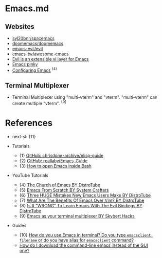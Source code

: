 # Emacs.md

## Websites

* [syl20bnr/spacemacs](https://github.com/syl20bnr/spacemacs)
* [doomemacs/doomemacs](https://github.com/doomemacs/doomemacs)
* [emacs-evil/evil](https://github.com/emacs-evil/evil)
* [emacs-tw/awesome-emacs](https://github.com/emacs-tw/awesome-emacs)
* [Evil is an extensible vi layer for Emacs](https://www.emacswiki.org/emacs/Evil)
* [Emacs pinky](https://en.wikipedia.org/wiki/Emacs#Emacs_pinky)
* [Configuring Emacs](https://gitlab.com/dwt1/configuring-emacs) <sup>{4}</sup>

## Terminal Multiplexer

* Terminal Multiplexer using "multi-vterm" and "vterm". "multi-vterm" can create multiple "vterm". <sup>{9}</sup>

# References

* next-sl: {11}

* Tutorials
  * {1} [GitHub: chrisdone-archive/elisp-guide](https://github.com/chrisdone-archive/elisp-guide)
  * {2} [GitHub: rcallaby/Emacs-Guide](https://github.com/rcallaby/Emacs-Guide)
  * {3} [How to open Emacs inside Bash](https://stackoverflow.com/questions/8746227/how-to-open-emacs-inside-bash)

* YouTube Tutorials
  * {4} [The Church of Emacs BY DistroTube](https://www.youtube.com/playlist?list=PL5--8gKSku15uYCnmxWPO17Dq6hVabAB4)
  * {5} [Emacs From Scratch BY System Crafters](https://www.youtube.com/playlist?list=PLEoMzSkcN8oPH1au7H6B7bBJ4ZO7BXjSZ)
  * {6} [Three HUGE Mistakes New Emacs Users Make BY DistroTube](https://www.youtube.com/watch?v=s0ed8Da3mjE)
  * {7} [What Are The Benefits Of Emacs Over Vim? BY DistroTube](https://www.youtube.com/watch?v=kRkp-uJTK7s)
  * {8} [Is It "WRONG" To Learn Emacs With The Evil Bindings BY DistroTube](https://www.youtube.com/watch?v=omROuzns-m0)
  * {9} [Emacs as your terminal multiplexer BY Skybert Hacks](https://www.youtube.com/watch?v=X8c_TrGfYcM)

* Guides
  * {10} [How do you use Emacs in terminal? Do you type `emacsclient filename` or do you have alias for `emacsclient` command?](https://www.quora.com/How-do-you-use-Emacs-in-terminal-Do-you-type-emacsclient-filename-or-do-you-have-alias-for-emacsclient-command)
  * [How do I download the command-line emacs instead of the GUI one?](https://askubuntu.com/questions/23645/how-do-i-download-the-command-line-emacs-instead-of-the-gui-one)

